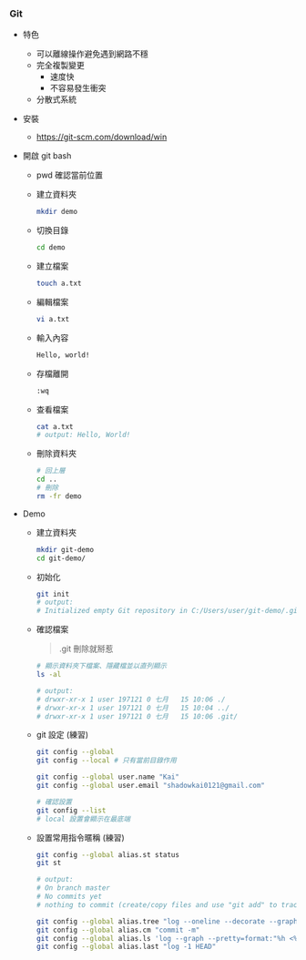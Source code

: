 ### Git

- 特色
  - 可以離線操作避免遇到網路不穩
  - 完全複製變更
    - 速度快
    - 不容易發生衝突
  - 分散式系統
  
- 安裝
  
  - https://git-scm.com/download/win
  
- 開啟 git bash

  - pwd 確認當前位置

  - 建立資料夾

    ```bash
    mkdir demo
    ```

  - 切換目錄

    ```bash
    cd demo
    ```

  - 建立檔案

    ```bash
    touch a.txt
    ```

  - 編輯檔案

    ```bash
    vi a.txt
    ```

  - 輸入內容

    ```bash
    Hello, world!
    ```

  - 存檔離開

    ```bash
    :wq
    ```

  - 查看檔案

    ```bash
    cat a.txt
    # output: Hello, World!
    ```

  - 刪除資料夾

    ```bash
    # 回上層
    cd ..
    # 刪除
    rm -fr demo
    ```

- Demo

  - 建立資料夾

    ```bash
    mkdir git-demo
    cd git-demo/
    ```

  - 初始化

    ```bash
    git init
    # output:
    # Initialized empty Git repository in C:/Users/user/git-demo/.git/
    ```

  - 確認檔案
  
    > .git 刪除就掰惹
  
    ```bash
    # 顯示資料夾下檔案、隱藏檔並以直列顯示
    ls -al
    
    # output:
    # drwxr-xr-x 1 user 197121 0 七月   15 10:06 ./
    # drwxr-xr-x 1 user 197121 0 七月   15 10:04 ../
    # drwxr-xr-x 1 user 197121 0 七月   15 10:06 .git/
    ```
  
  - git 設定 (練習)
  
    ```bash
    git config --global
    git config --local # 只有當前目錄作用
    
    git config --global user.name "Kai"
    git config --global user.email "shadowkai0121@gmail.com"
    
    # 確認設置
    git config --list
    # local 設置會顯示在最底端
    
    
    ```
  
  - 設置常用指令暱稱 (練習)
  
    ```bash
    git config --global alias.st status
    git st
    
    # output:
    # On branch master
    # No commits yet
    # nothing to commit (create/copy files and use "git add" to track)
    
    git config --global alias.tree "log --oneline --decorate --graph --all"
    git config --global alias.cm "commit -m"
    git config --global alias.ls 'log --graph --pretty=format:"%h <%an> %ar %s"'
    git config --global alias.last "log -1 HEAD"
    ```
  
    